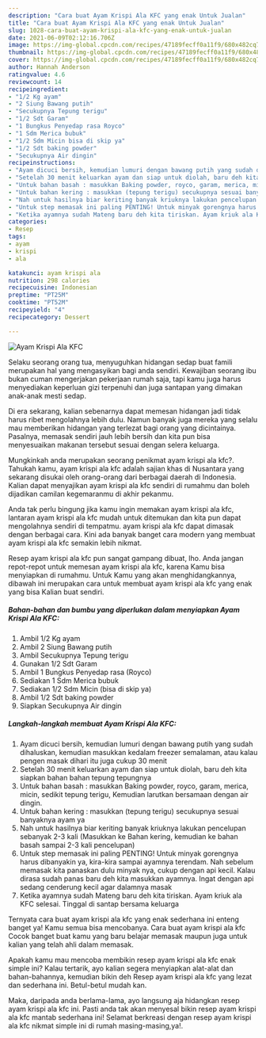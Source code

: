 ```yaml
---
description: "Cara buat Ayam Krispi Ala KFC yang enak Untuk Jualan"
title: "Cara buat Ayam Krispi Ala KFC yang enak Untuk Jualan"
slug: 1028-cara-buat-ayam-krispi-ala-kfc-yang-enak-untuk-jualan
date: 2021-06-09T02:12:16.706Z
image: https://img-global.cpcdn.com/recipes/47189fecff0a11f9/680x482cq70/ayam-krispi-ala-kfc-foto-resep-utama.jpg
thumbnail: https://img-global.cpcdn.com/recipes/47189fecff0a11f9/680x482cq70/ayam-krispi-ala-kfc-foto-resep-utama.jpg
cover: https://img-global.cpcdn.com/recipes/47189fecff0a11f9/680x482cq70/ayam-krispi-ala-kfc-foto-resep-utama.jpg
author: Hannah Anderson
ratingvalue: 4.6
reviewcount: 14
recipeingredient:
- "1/2 Kg ayam"
- "2 Siung Bawang putih"
- "Secukupnya Tepung terigu"
- "1/2 Sdt Garam"
- "1 Bungkus Penyedap rasa Royco"
- "1 Sdm Merica bubuk"
- "1/2 Sdm Micin bisa di skip ya"
- "1/2 Sdt baking powder"
- "Secukupnya Air dingin"
recipeinstructions:
- "Ayam dicuci bersih, kemudian lumuri dengan bawang putih yang sudah dihaluskan, kemudian masukkan kedalam freezer semalaman, atau kalau pengen masak dihari itu juga cukup 30 menit"
- "Setelah 30 menit keluarkan ayam dan siap untuk diolah, baru deh kita siapkan bahan bahan tepung tepungnya"
- "Untuk bahan basah : masukkan Baking powder, royco, garam, merica, micin, sedikit tepung terigu, Kemudian larutkan bersamaan dengan air dingin."
- "Untuk bahan kering : masukkan (tepung terigu) secukupnya sesuai banyaknya ayam ya"
- "Nah untuk hasilnya biar keriting banyak kriuknya lakukan pencelupan sebanyak 2-3 kali (Masukkan ke Bahan kering, kemudian ke bahan basah sampai 2-3 kali pencelupan)"
- "Untuk step memasak ini paling PENTING! Untuk minyak gorengnya harus dibanyakin ya, kira-kira sampai ayamnya terendam. Nah sebelum memasak kita panaskan dulu minyak nya, cukup dengan api kecil. Kalau dirasa sudah panas baru deh kita masukkan ayamnya. Ingat dengan api sedang cenderung kecil agar dalamnya masak"
- "Ketika ayamnya sudah Mateng baru deh kita tiriskan. Ayam kriuk ala KFC selesai. Tinggal di santap bersama keluarga"
categories:
- Resep
tags:
- ayam
- krispi
- ala

katakunci: ayam krispi ala 
nutrition: 298 calories
recipecuisine: Indonesian
preptime: "PT25M"
cooktime: "PT52M"
recipeyield: "4"
recipecategory: Dessert

---
```



![Ayam Krispi Ala KFC](https://img-global.cpcdn.com/recipes/47189fecff0a11f9/680x482cq70/ayam-krispi-ala-kfc-foto-resep-utama.jpg)

Selaku seorang orang tua, menyuguhkan hidangan sedap buat famili merupakan hal yang mengasyikan bagi anda sendiri. Kewajiban seorang ibu bukan cuman mengerjakan pekerjaan rumah saja, tapi kamu juga harus menyediakan keperluan gizi terpenuhi dan juga santapan yang dimakan anak-anak mesti sedap.

Di era  sekarang, kalian sebenarnya dapat memesan hidangan jadi tidak harus ribet mengolahnya lebih dulu. Namun banyak juga mereka yang selalu mau memberikan hidangan yang terlezat bagi orang yang dicintainya. Pasalnya, memasak sendiri jauh lebih bersih dan kita pun bisa menyesuaikan makanan tersebut sesuai dengan selera keluarga. 



Mungkinkah anda merupakan seorang penikmat ayam krispi ala kfc?. Tahukah kamu, ayam krispi ala kfc adalah sajian khas di Nusantara yang sekarang disukai oleh orang-orang dari berbagai daerah di Indonesia. Kalian dapat menyajikan ayam krispi ala kfc sendiri di rumahmu dan boleh dijadikan camilan kegemaranmu di akhir pekanmu.

Anda tak perlu bingung jika kamu ingin memakan ayam krispi ala kfc, lantaran ayam krispi ala kfc mudah untuk ditemukan dan kita pun dapat mengolahnya sendiri di tempatmu. ayam krispi ala kfc dapat dimasak dengan berbagai cara. Kini ada banyak banget cara modern yang membuat ayam krispi ala kfc semakin lebih nikmat.

Resep ayam krispi ala kfc pun sangat gampang dibuat, lho. Anda jangan repot-repot untuk memesan ayam krispi ala kfc, karena Kamu bisa menyiapkan di rumahmu. Untuk Kamu yang akan menghidangkannya, dibawah ini merupakan cara untuk membuat ayam krispi ala kfc yang enak yang bisa Kalian buat sendiri.

<!--inarticleads1-->

##### Bahan-bahan dan bumbu yang diperlukan dalam menyiapkan Ayam Krispi Ala KFC:

1. Ambil 1/2 Kg ayam
1. Ambil 2 Siung Bawang putih
1. Ambil Secukupnya Tepung terigu
1. Gunakan 1/2 Sdt Garam
1. Ambil 1 Bungkus Penyedap rasa (Royco)
1. Sediakan 1 Sdm Merica bubuk
1. Sediakan 1/2 Sdm Micin (bisa di skip ya)
1. Ambil 1/2 Sdt baking powder
1. Siapkan Secukupnya Air dingin




<!--inarticleads2-->

##### Langkah-langkah membuat Ayam Krispi Ala KFC:

1. Ayam dicuci bersih, kemudian lumuri dengan bawang putih yang sudah dihaluskan, kemudian masukkan kedalam freezer semalaman, atau kalau pengen masak dihari itu juga cukup 30 menit
1. Setelah 30 menit keluarkan ayam dan siap untuk diolah, baru deh kita siapkan bahan bahan tepung tepungnya
1. Untuk bahan basah : masukkan Baking powder, royco, garam, merica, micin, sedikit tepung terigu, Kemudian larutkan bersamaan dengan air dingin.
1. Untuk bahan kering : masukkan (tepung terigu) secukupnya sesuai banyaknya ayam ya
1. Nah untuk hasilnya biar keriting banyak kriuknya lakukan pencelupan sebanyak 2-3 kali (Masukkan ke Bahan kering, kemudian ke bahan basah sampai 2-3 kali pencelupan)
1. Untuk step memasak ini paling PENTING! Untuk minyak gorengnya harus dibanyakin ya, kira-kira sampai ayamnya terendam. Nah sebelum memasak kita panaskan dulu minyak nya, cukup dengan api kecil. Kalau dirasa sudah panas baru deh kita masukkan ayamnya. Ingat dengan api sedang cenderung kecil agar dalamnya masak
1. Ketika ayamnya sudah Mateng baru deh kita tiriskan. Ayam kriuk ala KFC selesai. Tinggal di santap bersama keluarga




Ternyata cara buat ayam krispi ala kfc yang enak sederhana ini enteng banget ya! Kamu semua bisa mencobanya. Cara buat ayam krispi ala kfc Cocok banget buat kamu yang baru belajar memasak maupun juga untuk kalian yang telah ahli dalam memasak.

Apakah kamu mau mencoba membikin resep ayam krispi ala kfc enak simple ini? Kalau tertarik, ayo kalian segera menyiapkan alat-alat dan bahan-bahannya, kemudian bikin deh Resep ayam krispi ala kfc yang lezat dan sederhana ini. Betul-betul mudah kan. 

Maka, daripada anda berlama-lama, ayo langsung aja hidangkan resep ayam krispi ala kfc ini. Pasti anda tak akan menyesal bikin resep ayam krispi ala kfc mantab sederhana ini! Selamat berkreasi dengan resep ayam krispi ala kfc nikmat simple ini di rumah masing-masing,ya!.

